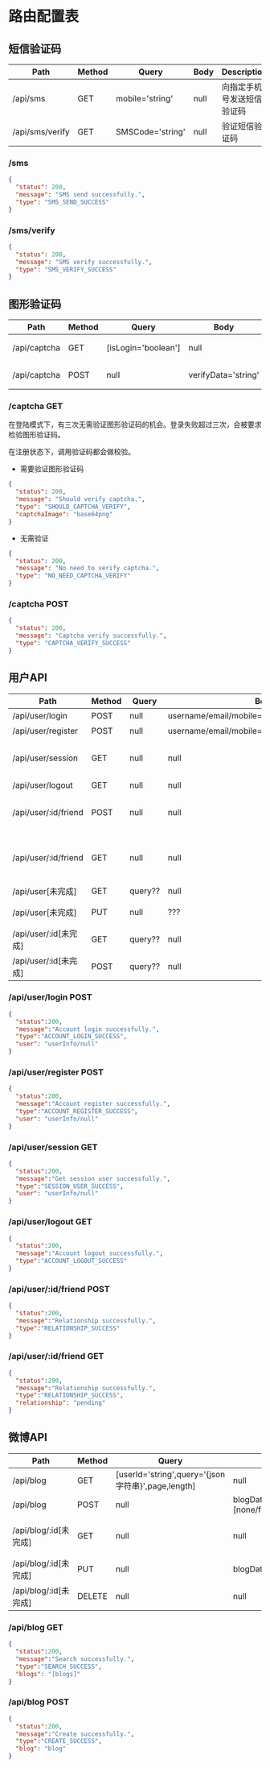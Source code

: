 # 路由配置表

## 短信验证码

| Path | Method | Query | Body | Description |
|---|---|---|---|---|
| /api/sms | GET | mobile='string' | null | 向指定手机号发送短信验证码 |
| /api/sms/verify | GET | SMSCode='string' | null | 验证短信验证码 |

### /sms

```json
{
  "status": 200,
  "message": "SMS send successfully.",
  "type": "SMS_SEND_SUCCESS"
}
```

### /sms/verify

```json
{
  "status": 200,
  "message": "SMS verify successfully.",
  "type": "SMS_VERIFY_SUCCESS"
}
```

## 图形验证码

| Path | Method | Query | Body | Description |
|---|---|---|---|---|
| /api/captcha | GET | [isLogin='boolean'] | null | 请求图形验证码 |
| /api/captcha | POST | null | verifyData='string' | 验证图形验证码 |

### /captcha GET

在登陆模式下，有三次无需验证图形验证码的机会。登录失败超过三次，会被要求检验图形验证码。

在注册状态下，调用验证码都会做校验。

- 需要验证图形验证码
```json
{
  "status": 200,
  "message": "Should verify captcha.",
  "type": "SHOULD_CAPTCHA_VERIFY",
  "captchaImage": "base64png"
}
```
- 无需验证
```json
{
  "status": 200,
  "message": "No need to verify captcha.",
  "type": "NO_NEED_CAPTCHA_VERIFY"
}
```

### /captcha POST

```json
{
  "status": 200,
  "message": "Captcha verify successfully.",
  "type": "CAPTCHA_VERIFY_SUCCESS"
}
```

## 用户API

| Path | Method | Query | Body | Description |
|---|---|---|---|---|
| /api/user/login | POST | null | username/email/mobile='string'&password='string' | 用户登录 |
| /api/user/register | POST | null | username/email/mobile='string'&password='string' | 用户注册 |
| /api/user/session | GET | null | null | 获取session登录用户信息 |
| /api/user/logout | GET | null | null | 用户登出 |
| /api/user/:id/friend | POST | null | null | 对某用户申请一次加好友 |
| /api/user/:id/friend | GET | null | null | 获取好友关系状态(降级->也可用作关注状态) |
| /api/user[未完成] | GET | query?? | null | 用户搜索 |
| /api/user[未完成] | PUT | null | ??? | 更新用户资料 |
| /api/user/:id[未完成] | GET | query?? | null | 获取某用户资料 |
| /api/user/:id[未完成] | POST | query?? | null | 对指定用户编辑昵称 |

### /api/user/login POST

```json
{
  "status":200,
  "message":"Account login successfully.",
  "type":"ACCOUNT_LOGIN_SUCCESS",
  "user": "userInfo/null"
}
```

### /api/user/register POST

```json
{
  "status":200,
  "message":"Account register successfully.",
  "type":"ACCOUNT_REGISTER_SUCCESS",
  "user": "userInfo/null"
}
```

### /api/user/session GET

```json
{
  "status":200,
  "message":"Get session user successfully.",
  "type":"SESSION_USER_SUCCESS",
  "user": "userInfo/null"
}
```

### /api/user/logout GET

```json
{
  "status":200,
  "message":"Account logout successfully.",
  "type":"ACCOUNT_LOGOUT_SUCCESS"
}
```

### /api/user/:id/friend POST

```json
{
  "status":200,
  "message":"Relationship successfully.",
  "type":"RELATIONSHIP_SUCCESS"
}
```

### /api/user/:id/friend GET

```json
{
  "status":200,
  "message":"Relationship successfully.",
  "type":"RELATIONSHIP_SUCCESS",
  "relationship": "pending"
}
```

## 微博API

| Path | Method | Query | Body | Description |
|---|---|---|---|---|
| /api/blog | GET | [userId='string',query='{json字符串}',page,length] | null | 查询微博 |
| /api/blog | POST | null | blogData(title,content,visible=[none/friend/all]) | 发表微博 |
| /api/blog/:id[未完成] | GET | null | null | 获取微博详情(带上评论) |
| /api/blog/:id[未完成] | PUT | null | blogData | 更新微博 |
| /api/blog/:id[未完成] | DELETE | null | null | 删除微博 |

### /api/blog GET

```json
{
  "status":200,
  "message":"Search successfully.",
  "type":"SEARCH_SUCCESS",
  "blogs": "[blogs]"
}
```

### /api/blog POST

```json
{
  "status":200,
  "message":"Create successfully.",
  "type":"CREATE_SUCCESS",
  "blog": "blog"
}
```